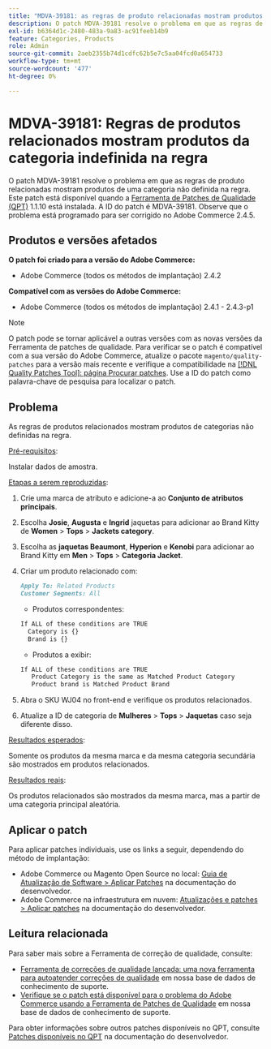 ```yaml
---
title: "MDVA-39181: as regras de produto relacionadas mostram produtos da categoria não definidos na regra"
description: O patch MDVA-39181 resolve o problema em que as regras de produto relacionadas mostram produtos de uma categoria não definida na regra. Este patch está disponível quando a [Ferramenta de correções de qualidade (QPT)](/help/announcements/adobe-commerce-announcements/magento-quality-patches-released-new-tool-to-self-serve-quality-patches.md) 1.1.10 está instalada. A ID do patch é MDVA-39181. Observe que o problema está programado para ser corrigido no Adobe Commerce 2.4.5.
exl-id: b6364d1c-2480-483a-9a83-ac91feeb14b9
feature: Categories, Products
role: Admin
source-git-commit: 2aeb2355b74d1cdfc62b5e7c5aa04fcd0a654733
workflow-type: tm+mt
source-wordcount: '477'
ht-degree: 0%

---
```


# MDVA-39181: Regras de produtos relacionados mostram produtos da categoria indefinida na regra

O patch MDVA-39181 resolve o problema em que as regras de produto relacionadas mostram produtos de uma categoria não definida na regra. Este patch está disponível quando a [Ferramenta de Patches de Qualidade (QPT)](/help/announcements/adobe-commerce-announcements/magento-quality-patches-released-new-tool-to-self-serve-quality-patches.md) 1.1.10 está instalada. A ID do patch é MDVA-39181. Observe que o problema está programado para ser corrigido no Adobe Commerce 2.4.5.

## Produtos e versões afetados

**O patch foi criado para a versão do Adobe Commerce:**

* Adobe Commerce (todos os métodos de implantação) 2.4.2

**Compatível com as versões do Adobe Commerce:**

* Adobe Commerce (todos os métodos de implantação) 2.4.1 - 2.4.3-p1

>[!NOTE]
>
>O patch pode se tornar aplicável a outras versões com as novas versões da Ferramenta de patches de qualidade. Para verificar se o patch é compatível com a sua versão do Adobe Commerce, atualize o pacote `magento/quality-patches` para a versão mais recente e verifique a compatibilidade na [[!DNL Quality Patches Tool]: página Procurar patches](https://experienceleague.adobe.com/tools/commerce-quality-patches/index.html). Use a ID do patch como palavra-chave de pesquisa para localizar o patch.

## Problema

As regras de produtos relacionados mostram produtos de categorias não definidas na regra.

<u>Pré-requisitos</u>:

Instalar dados de amostra.

<u>Etapas a serem reproduzidas</u>:

1. Crie uma marca de atributo e adicione-a ao **Conjunto de atributos principais**.
1. Escolha **Josie**, **Augusta** e **Ingrid** jaquetas para adicionar ao Brand Kitty de **Women** > **Tops** > **Jackets category**.
1. Escolha as **jaquetas Beaumont**, **Hyperion** e **Kenobi** para adicionar ao Brand Kitty em **Men** > **Tops** > **Categoria Jacket**.
1. Criar um produto relacionado com:

   ```markdown
   Apply To: Related Products
   Customer Segments: All
   ```

   * Produtos correspondentes:

   ```markdown
   If ALL of these conditions are TRUE
     Category is {}
     Brand is {}
   ```

   * Produtos a exibir:

   ```markdown
   If ALL of these conditions are TRUE
      Product Category is the same as Matched Product Category
      Product brand is Matched Product Brand
   ```

1. Abra o SKU WJ04 no front-end e verifique os produtos relacionados.
1. Atualize a ID de categoria de **Mulheres** > **Tops** > **Jaquetas** caso seja diferente disso.

<u>Resultados esperados</u>:

Somente os produtos da mesma marca e da mesma categoria secundária são mostrados em produtos relacionados.

<u>Resultados reais</u>:

Os produtos relacionados são mostrados da mesma marca, mas a partir de uma categoria principal aleatória.

## Aplicar o patch

Para aplicar patches individuais, use os links a seguir, dependendo do método de implantação:

* Adobe Commerce ou Magento Open Source no local: [Guia de Atualização de Software > Aplicar Patches](https://experienceleague.adobe.com/en/docs/commerce-operations/tools/quality-patches-tool/usage) na documentação do desenvolvedor.
* Adobe Commerce na infraestrutura em nuvem: [Atualizações e patches > Aplicar patches](https://experienceleague.adobe.com/en/docs/commerce-cloud-service/user-guide/develop/upgrade/apply-patches) na documentação do desenvolvedor.

## Leitura relacionada

Para saber mais sobre a Ferramenta de correção de qualidade, consulte:

* [Ferramenta de correções de qualidade lançada: uma nova ferramenta para autoatender correções de qualidade](/help/announcements/adobe-commerce-announcements/magento-quality-patches-released-new-tool-to-self-serve-quality-patches.md) em nossa base de dados de conhecimento de suporte.
* [Verifique se o patch está disponível para o problema do Adobe Commerce usando a Ferramenta de Patches de Qualidade](/help/support-tools/patches-available-in-qpt-tool/check-patch-for-magento-issue-with-magento-quality-patches.md) em nossa base de dados de conhecimento de suporte.

Para obter informações sobre outros patches disponíveis no QPT, consulte [Patches disponíveis no QPT](https://experienceleague.adobe.com/tools/commerce-quality-patches/index.html) na documentação do desenvolvedor.

